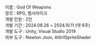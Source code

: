 이름 : God Of Weapons<br/>
장르 : RPG, 뱀서라이크<br/>
개발 인원 : 2인<br/>
개발 기간 : 2024.08.26 ~ 2024.10.11 (약 6주)<br/>
개발 도구 : Unity, Visual Studio 2019<br/>
외부 도구 : Newton Json, AllIn1SpriteShader<br/>
